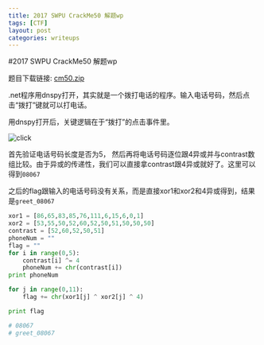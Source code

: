 ```yaml
---
title: 2017 SWPU CrackMe50 解题wp
tags: [CTF]
layout: post
categories: writeups
---
```


#2017 SWPU CrackMe50 解题wp

题目下载链接: [cm50.zip](http://od7mpc53s.bkt.clouddn.com/2017-swpu-cm50.zip)

.net程序用dnspy打开，其实就是一个拨打电话的程序。输入电话号码，然后点击“拨打”键就可以打电话。

用dnspy打开后，关键逻辑在于“拨打”的点击事件里。

![click](http://od7mpc53s.bkt.clouddn.com/2017-swpu-click.png)

首先验证电话号码长度是否为5， 然后再将电话号码逐位跟4异或并与contrast数组比较。由于异或的传递性，我们可以直接拿contrast跟4异或就好了。这里可以得到`08067`

之后的flag跟输入的电话号码没有关系，而是直接xor1和xor2和4异或得到，结果是`greet_08067`

``` python 
xor1 = [86,65,83,85,76,111,6,15,6,0,1]
xor2 = [53,55,50,52,60,52,50,51,50,50,50]
contrast = [52,60,52,50,51]
phoneNum = ""
flag = ""
for i in range(0,5):
    contrast[i] ^= 4
    phoneNum += chr(contrast[i])
print phoneNum

for j in range(0,11):
    flag += chr(xor1[j] ^ xor2[j] ^ 4)

print flag

# 08067
# greet_08067
```